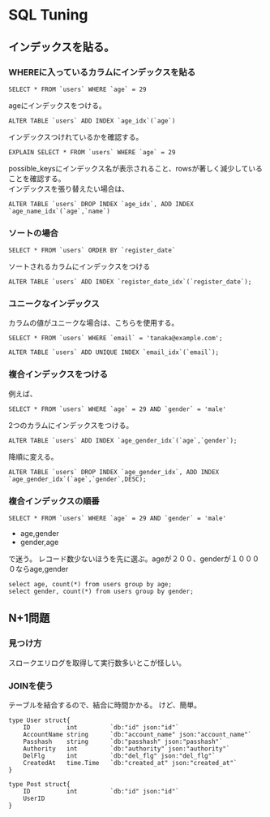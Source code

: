 # SQL Tuning  
## インデックスを貼る。  
### WHEREに入っているカラムにインデックスを貼る
```
SELECT * FROM `users` WHERE `age` = 29
```
ageにインデックスをつける。
```
ALTER TABLE `users` ADD INDEX `age_idx`(`age`)
```
インデックスつけれているかを確認する。
```
EXPLAIN SELECT * FROM `users` WHERE `age` = 29
```
possible_keysにインデックス名が表示されること、rowsが著しく減少していることを確認する。  
インデックスを張り替えたい場合は、
```
ALTER TABLE `users` DROP INDEX `age_idx`, ADD INDEX `age_name_idx`(`age`,`name`)
```
### ソートの場合
```
SELECT * FROM `users` ORDER BY `register_date`
```
ソートされるカラムにインデックスをつける
```
ALTER TABLE `users` ADD INDEX `register_date_idx`(`register_date`);
```
### ユニークなインデックス
カラムの値がユニークな場合は、こちらを使用する。
```
SELECT * FROM `users` WHERE `email` = 'tanaka@example.com';
```
```
ALTER TABLE `users` ADD UNIQUE INDEX `email_idx`(`email`);
```
### 複合インデックスをつける
例えば、
```
SELECT * FROM `users` WHERE `age` = 29 AND `gender` = 'male'
```
2つのカラムにインデックスをつける。
```
ALTER TABLE `users` ADD INDEX `age_gender_idx`(`age`,`gender`);
```
降順に変える。
```
ALTER TABLE `users` DROP INDEX `age_gender_idx`, ADD INDEX `age_gender_idx`(`age`,`gender`,DESC);
```
### 複合インデックスの順番
```
SELECT * FROM `users` WHERE `age` = 29 AND `gender` = 'male'
```
- age,gender
- gender,age

で迷う。
レコード数少ないほうを先に選ぶ。ageが２００、genderが１００００ならage,gender
```
select age, count(*) from users group by age;
select gender, count(*) from users group by gender;
```

## N+1問題
### 見つけ方
スロークエリログを取得して実行数多いとこが怪しい。
### JOINを使う
テーブルを結合するので、結合に時間かかる。
けど、簡単。
```
type User struct{
    ID          int         `db:"id" json:"id"`
    AccountName string      `db:"account_name" json:"account_name"`
    Passhash    string      `db:"passhash" json:"passhash"`
    Authority   int         `db:"authority" json:"authority"`
    DelFlg      int         `db:"del_flg" json:"del_flg"`
    CreatedAt   time.Time   `db:"created_at" json:"created_at"`
}

type Post struct{
    ID          int         `db:"id" json:"id"`
    UserID
}
```